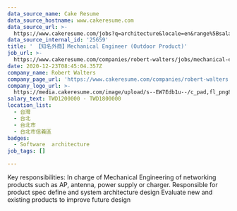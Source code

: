 ```yaml
---
data_source_name: Cake Resume
data_source_hostname: www.cakeresume.com
data_source_url: >-
  https://www.cakeresume.com/jobs?q=architecture&locale=en&range%5Bsalary_range%5D%5Bmin%5D=1000000&page=4
data_source_internal_id: '25659'
title: ' 【知名外商】Mechanical Engineer (Outdoor Product)'
job_url: >-
  https://www.cakeresume.com/companies/robert-walters/jobs/mechanical-engineer-outdoor-products
date: 2020-12-23T08:45:04.357Z
company_name: Robert Walters
company_page_url: 'https://www.cakeresume.com/companies/robert-walters'
company_logo_url: >-
  https://media.cakeresume.com/image/upload/s--EW7Edb1u--/c_pad,fl_png8,h_200,w_200/v1600053194/xc6aglyvacjd8nwbof70.png
salary_text: TWD1200000 - TWD1800000
location_list:
  - 台灣
  - 台北
  - 台北市
  - 台北市信義區
badges:
  - Software  architecture
job_tags: []

---
```


Key responsibilities: In charge of Mechanical Engineering of networking products such as AP, antenna, power supply or charger. Responsible for product spec define and system architecture design Evaluate new and existing products to improve future design